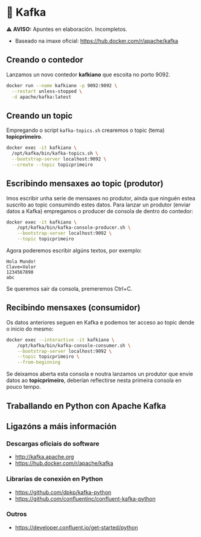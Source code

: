 # 🧾 Kafka

⚠️ **AVISO:** Apuntes en elaboración. Incompletos.


- Baseado na imaxe oficial: <https://hub.docker.com/r/apache/kafka>

## Creando o contedor

Lanzamos un novo contedor **kafkiano** que escoita no porto 9092.

``` bash
docker run --name kafkiano -p 9092:9092 \
  --restart unless-stopped \
  -d apache/kafka:latest
```

## Creando un topic

Empregando o script `kafka-topics.sh` crearemos o topic (tema) **topicprimeiro**.

``` bash
docker exec -it kafkiano \
  /opt/kafka/bin/kafka-topics.sh \
  --bootstrap-server localhost:9092 \
  --create --topic topicprimeiro
```

## Escribindo mensaxes ao topic (produtor)

Imos escribir unha serie de mensaxes no produtor, aínda que ninguén estea suscrito ao topic consumindo estes datos. Para lanzar un produtor (enviar datos a Kafka) empregamos o producer de consola de dentro do contedor:

``` bash
docker exec -it kafkiano \
	/opt/kafka/bin/kafka-console-producer.sh \
  	--bootstrap-server localhost:9092 \
	--topic topicprimeiro
```
Agora poderemos escribir algúns textos, por exemplo:

```
Hola Mundo!
Clave=Valor
1234567890
abc
```

Se queremos sair da consola, premeremos Ctrl+C.

## Recibindo mensaxes (consumidor)

Os datos anteriores seguen en Kafka e podemos ter acceso ao topic dende o inicio do mesmo:

``` bash
docker exec --interactive -it kafkiano \
	/opt/kafka/bin/kafka-console-consumer.sh \
	--bootstrap-server localhost:9092 \
	--topic topicprimeiro \
	--from-beginning
```

Se deixamos aberta esta consola e noutra lanzamos un produtor que envíe datos ao **topicprimeiro**, deberían reflectirse nesta primeira consola en pouco tempo.

## Traballando en Python con Apache Kafka

## Ligazóns a máis información

### Descargas oficiais do software
- <http://kafka.apache.org>
- <https://hub.docker.com/r/apache/kafka>

### Librarías de conexión en Python
- <https://github.com/dpkp/kafka-python>
- <https://github.com/confluentinc/confluent-kafka-python>

### Outros
- <https://developer.confluent.io/get-started/python>


